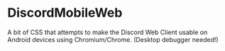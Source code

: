 # DiscordMobileWeb
A bit of CSS that attempts to make the Discord Web Client usable on Android devices using Chromium/Chrome. (Desktop debugger needed!)
